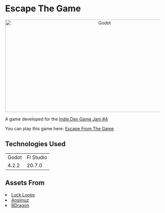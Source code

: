 <h1>Escape The Game</h1>
<p align="center">
  <img src="https://github.com/Alekssandher/Escape-The-Game/blob/main/escape.gif" alt="Godot" width="630" height="300">
</p>
<p>A game developed for the <a href="https://itch.io/jam/indie-dev-game-jam-4">Indie Dev Game Jam #4</a> </p>
<p>You can play this game here: <a href="https://alekssandher.itch.io/escape-from-the-game">Escape From The Game </a></p>
<h2>Technologies Used</h2>

 <table>
   <tr> 
     <td>Godot</td>
     <td>Fl Studio</td>
   </tr>
   <tr>
     <td>4.2.2</td>
     <td>20.7.0</td>
   </tr>
 </table>
<h2>Assets From</h2>
<li> <a href="https://lucky-loops.itch.io/">Luck Loops</a>
<li> <a href="https://ansimuz.itch.io/caverns-environment">Ansimuz</a>
<li> <a href="https://bdragon1727.itch.io/free-trap-platformer">BDragon</a>










